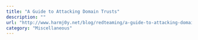 ```yaml
---
title: "A Guide to Attacking Domain Trusts"
description: ""
url: "http://www.harmj0y.net/blog/redteaming/a-guide-to-attacking-domain-trusts/"
category: "Miscellaneous"
---
```


